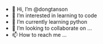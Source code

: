 - 👋 Hi, I’m @dongtanson
- 👀 I’m interested in learning to code
- 🌱 I’m currently learning python
- 💞️ I’m looking to collaborate on ...
- 📫 How to reach me ...

<!---
dongtanson/dongtanson is a ✨ special ✨ repository because its `README.md` (this file) appears on your GitHub profile.
You can click the Preview link to take a look at your changes.
--->
